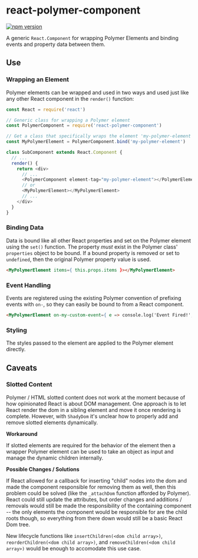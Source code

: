# react-polymer-component

[![npm version](https://badge.fury.io/js/react-polymer-component.svg)](https://www.npmjs.com/package/react-polymer-component)

A generic `React.Component` for wrapping Polymer Elements and binding events and property data between them.

## Use
### Wrapping an Element

Polymer elements can be wrapped and used in two ways and used just like any other React component in the `render()` function:

``` javascript
const React = require('react')

// Generic class for wrapping a Polymer element
const PolymerComponent = require('react-polymer-component')

// Get a class that specifically wraps the element 'my-polymer-element'
const MyPolymerElement = PolymerComponent.bind('my-polymer-element')

class SubComponent extends React.Component {
  // ...
  render() {
    return <div>
      // ...
      <PolymerComponent element-tag="my-polymer-element"></PolymerElement>
      // or
      <MyPolymerElement></MyPolymerElement>
      // ...
    </div>
  }
}
```

### Binding Data

Data is bound like all other React properties and set on the Polymer element using the `set()` function. The property _must_ exist in the Polymer class' `properties` object to be bound. If a bound property is removed or set to `undefined`, then the original Polymer property value is used.

```html
<MyPolymerElement items={ this.props.items }></MyPolymerElement>
```

### Event Handling

Events are registered using the existing Polymer convention of prefixing events with `on-`, so they can easily be bound to from a React component.

```html
<MyPolymerElement on-my-custom-event={ e => console.log('Event Fired!', e) }></MyPolymerElement>
```

### Styling

The styles passed to the element are applied to the Polymer element directly.

## Caveats

### Slotted Content

Polymer / HTML slotted content does not work at the moment because of how opinionated React is about DOM management. One approach is to let React render the dom in a sibling element and move it once rendering is complete. However, with `ShadyDom` it's unclear how to properly add and remove slotted elements dynamically.

**Workaround**

If slotted elements are required for the behavior of the element then a wrapper Polymer element can be used to take an object as input and manage the dynamic children internally.

**Possible Changes / Solutions**

If React allowed for a callback for inserting "child" nodes into the dom and made the component responsible for removing them as well, then this problem could be solved (like the `_attachDom` function afforded by Polymer). React could still update the attributes, but order changes and additions / removals would still be made the responsibility of the containing component -- the only elements the component would be responsible for are the child roots though, so everything from there down would still be a basic React Dom tree.

New lifecycle functions like `insertChildren(<dom child array>)`, `reorderChildren(<dom child array>)`, and `removeChildren(<dom child array>)` would be enough to accomodate this use case.
